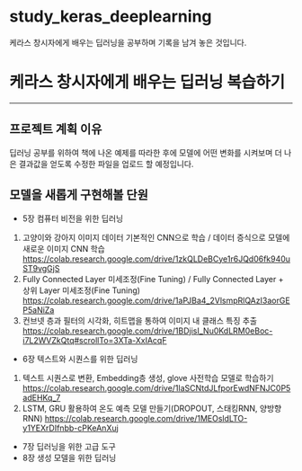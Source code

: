 # study_keras_deeplearning
케라스 창시자에게 배우는 딥러닝을 공부하며 기록을 남겨 놓은 것입니다.

# 케라스 창시자에게 배우는 딥러닝 복습하기
---------
## 프로젝트 계획 이유
딥러닝 공부를 위하여 책에 나온 예제를 따라한 후에 모델에 어떤 변화를 시켜보며 더 나은 결과값을 얻도록 수정한 파일을 업로드 할 예정입니다. 

## 모델을 새롭게 구현해볼 단원
* 5장 컴퓨터 비전을 위한 딥러닝
1. 고양이와 강아지 이미지 데이터 기본적인 CNN으로 학습 / 데이터 증식으로 모델에 새로운 이미지 CNN 학습
https://colab.research.google.com/drive/1zkQLDeBCye1r6JQd06fk940uST9vgGjS
2. Fully Connected Layer 미세조정(Fine Tuning) / Fully Connected Layer + 상위 Layer 미세조정(Fine Tuning)
https://colab.research.google.com/drive/1aPJBa4_2VlsmpRlQAzI3aorGEP5aNiZa
3. 컨브넷 층과 필터의 시각화, 히트맵을 통하여 이미지 내 클래스 특징 추출
https://colab.research.google.com/drive/1BDjisI_Nu0KdLRM0eBoc-i7L2WVZkQtq#scrollTo=3XTa-XxIAcqF

* 6장 텍스트와 시퀀스를 위한 딥러닝
1. 텍스트 시퀀스로 변환, Embedding층 생성, glove 사전학습 모델로 학습하기
https://colab.research.google.com/drive/1laSCNtdJLfporEwdNFNJC0P5adEHKq_7
2. LSTM, GRU 활용하여 온도 예측 모델 만들기(DROPOUT, 스태킹RNN, 양방향 RNN)
https://colab.research.google.com/drive/1MEOsldLTO-y1YEXrDIfnbb-cPKeAnXuj


* 7장 딥러닝을 위한 고급 도구
* 8장 생성 모델을 위한 딥러닝
